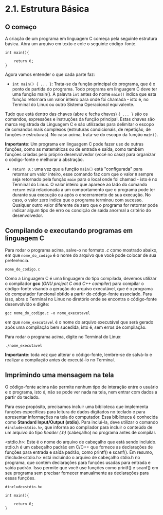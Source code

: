 # 2.1. Estrutura Básica

## O começo

A criação de um programa em linguagem C começa pela seguinte estrutura básica. Abra um arquivo em texto e cole o seguinte código-fonte.

```
int main(){

    return 0;
}
```

Agora vamos entender o que cada parte faz:

- ```int main() { ... }```: Trata-se da função principal do programa, que é o ponto de partida do programa. Todo programa em linguagem C deve ter uma função main(). A palavra ```int``` antes do nome ```main()``` indica que esta função retornará um valor inteiro para onde foi chamada - isto é, no Terminal do Linux ou outro Sistema Operacional equivalente.

Tudo que está dentro das chaves (abre e fecha chaves) ```{ ... }``` são os comandos, expressões e instruções da função principal. Estas chaves são marca registrada da Linguagem C e são utilizadas para delimitar o escopo de comandos mais complexos (estruturas condicionais, de repetição, de funções e estruturas). No caso acima, trata-se do escopo da função ```main()```.

**Importante**: Um programa em linguagem C pode fazer uso de outras funções, como as matemáticas ou de entrada e saída, como também funções criadas pelo próprio desenvolvedor (você no caso) para organizar o código-fonte e melhorar a abstração.

- ```return 0;```: uma vez que a função ```main()``` está "configurada" para retornar um valor inteiro, esse comando faz com que o valor ```0``` sempre seja retornado pela função ```main``` para o local onde foi chamad - isto é no Terminal do Linux. O valor inteiro que aparece ao lado do comando ```return``` está relacionada a um comportamento que o programa pode ter durante sua execução ou após o encerramento de sua execução. No caso, o valor zero indica que o programa terminou com sucesso. Qualquer outro valor diferente de zero que o programa for retornar pode indicar algum tipo de erro ou condição de saída anormal a critério do desenvolvedor.

## Compilando e executando programas em linguagem C

Para rodar o programa acima, salve-o no formato *.c* como mostrado abaixo, em que ```nome_do_codigo``` é o nome do arquivo que você pode colocar de sua preferência.

```
nome_do_codigo.c
```

Como a Linguagem C é uma linguagem do tipo compilada, devemos utilizar o compilador  **gcc** (*GNU project C and C++ compiler*) para compilar o código-fonte visando a geração do arquivo executável, que é o programa de computador funcional obtido a partir do código-fonte associado. Para isso, abra o Terminal no Linux no diretório onde se encontra o código-fonte desenvolvido e digite:

```
gcc nome_do_codigo.c -o nome_executavel
```

em que ```nome_executavel``` é o nome do arquivo executável que será gerado após uma compilação bem sucedida, isto é, sem erros de compilação.

Para rodar o programa acima, digite no Terminal do Linux:

```
./nome_executavel
```

**Importante:** toda vez que alterar o código-fonte, lembre-se de salvá-lo e realizar a compilação antes de executá-lo no Terminal.


## Imprimindo uma mensagem na tela

O código-fonte acima não permite nenhum tipo de interação entre o usuário e o programa, isto é, não se pode ver nada na tela, nem entrar com dados a partir do teclado.

Para esse propósito, precisamos incluir uma biblioteca que implementa funções específicas para leitura de dados digitados no teclado e para apresentar informações na tela do computador. Essa biblioteca é conhecida como **Standard Input/Output (stdio)**. Para incluí-la, deve utilizar o comando ```#include<stdio.h>```, que informa ao compilador para incluir o conteúdo de um arquivo do tipo *header (.h)* (cabeçalho) no programa antes de compilar.

<stdio.h>: Este é o nome do arquivo de cabeçalho que está sendo incluído. stdio.h é um cabeçalho padrão em C/C++ que fornece as declarações de funções para entrada e saída padrão, como printf() e scanf().
Em resumo, #include<stdio.h> está incluindo o arquivo de cabeçalho stdio.h no programa, que contém declarações para funções usadas para entrada e saída padrão. Isso permite que você use funções como printf() e scanf() em seu programa sem precisar fornecer manualmente as declarações para essas funções.


```
#include<stdio.h>

int main(){

    return 0;
}
```
